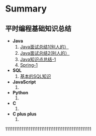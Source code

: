 # Summary #
## 平时编程基础知识总结 ##
<ul>
<li>
<b>Java</b>	<ol>
				<li><a href="https://github.com/nice01qc/Summary/blob/master/Java/java%E7%9F%A5%E8%AF%86%E7%82%B9-1.md">Java面试总结1(别人的）</a></li>
    			<li><a href="https://github.com/nice01qc/Summary/blob/master/Java/Java%E9%9D%A2%E8%AF%952(%E5%88%AB%E4%BA%BA%E7%9A%84).md">Java面试总结2(别人的）</a></li>
    			<li><a href="https://github.com/nice01qc/Summary/blob/master/Java/java%E7%9F%A5%E8%AF%86%E7%82%B9-1.md">Java知识点总结-1</a></li>
				<li><a href="https://github.com/nice01qc/Summary/blob/master/Java/spring-1.md">Spring-1</a></li>
			</ol>
</li>



<li>
<b>SQL</b>	<ol>
				<li><a href="https://github.com/nice01qc/Summary/blob/master/SQL/mysqlexcercise.sql">基本的SQL知识</a></li>
			</ol>
</li>



<li>
<b>JavaScript</b>	<ol>
						<li></li>
					</ol>
</li>



<li>
<b>Python</b>	<ol>
					<li></li>
				</ol>
</li>



<li>
<b>C</b>	<ol>
				<li></li>
			</ol>
</li>



<li>
<b>C plus plus</b>	<ol>
						<li></li>
					</ol>
</li>
</ul>



111111111111111111111111111111111111111111111111